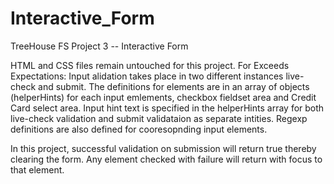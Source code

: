 # Interactive_Form
 TreeHouse FS Project 3 -- Interactive Form

HTML and CSS files remain untouched for this project.
For Exceeds Expectations:
Input alidation takes place in two different instances live-check and submit. The definitions for elements are in an array of objects (helperHints) for each input emlements, checkbox fieldset area and Credit Card select area.
Input hint text is specified in the helperHints array for both live-check validation and submit validataion as separate intities. Regexp definitions are also defined for cooresopnding input elements.

In this project, successful validation on submission will return true thereby clearing the form.
Any element checked with failure will return with focus to that element.